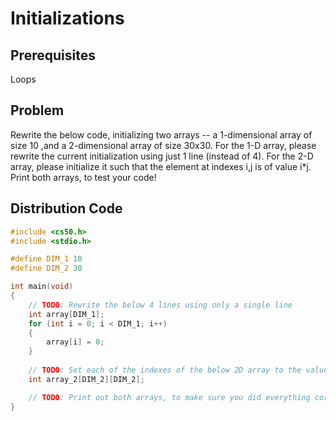 # Initializations

## Prerequisites
Loops

## Problem
Rewrite the below code, initializing two arrays -- a 1-dimensional array of size 10 ,and a 2-dimensional array of size 30x30. For the 1-D array, please rewrite the current initialization using just 1 line (instead of 4). For the 2-D array, please initialize it such that the element at indexes i,j is of value i*j. Print both arrays, to test your code!

## Distribution Code

```c
#include <cs50.h>
#include <stdio.h>

#define DIM_1 10
#define DIM_2 30

int main(void)
{
    // TODO: Rewrite the below 4 lines using only a single line
    int array[DIM_1];
    for (int i = 0; i < DIM_1; i++)
    {
        array[i] = 0;
    }
    
    // TODO: Set each of the indexes of the below 2D array to the value i*j
    int array_2[DIM_2][DIM_2];

    // TODO: Print out both arrays, to make sure you did everything correctly!
}
```